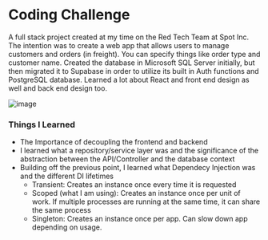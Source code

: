 # Coding Challenge
A full stack project created at my time on the Red Tech Team at Spot Inc. The intention was to create a web app that allows users to manage customers and orders (in freight). 
You can specify things like order type and customer name. 
Created the database in Microsoft SQL Server initially, but then migrated it to Supabase in order to utilize its built in Auth functions and PostgreSQL database.
Learned a lot about React and front end design as well and back end design too.

![image](https://github.com/abhishekaddagatla/Coding-Challenge/assets/45775590/5a866f22-975d-461f-8914-ac99065f6d34)

### Things I Learned
- The Importance of decoupling the frontend and backend
- I learned what a repository/service layer was and the significance of the abstraction between the API/Controller and the database context
- Building off the previous point, I learned what Dependecy Injection was and the different DI lifetimes
  - Transient: Creates an instance once every time it is requested
  - Scoped (what I am using): Creates an instance once per unit of work. If multiple processes are running at the same time, it can share the same process
  - Singleton: Creates an instance once per app. Can slow down app depending on usage.

